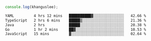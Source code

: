 ```js
console.log(khanguslee);
```

<!--START_SECTION:waka-->

```txt
YAML         4 hrs 12 mins   ██████████▓░░░░░░░░░░░░░░   42.66 %
TypeScript   2 hrs 6 mins    █████▒░░░░░░░░░░░░░░░░░░░   21.36 %
Java         2 hrs           █████░░░░░░░░░░░░░░░░░░░░   20.38 %
Go           1 hr 2 mins     ██▓░░░░░░░░░░░░░░░░░░░░░░   10.53 %
JavaScript   15 mins         ▓░░░░░░░░░░░░░░░░░░░░░░░░   02.64 %
```

<!--END_SECTION:waka-->

<!--
**khanguslee/khanguslee** is a ✨ _special_ ✨ repository because its `README.md` (this file) appears on your GitHub profile.

Here are some ideas to get you started:

- 🔭 I’m currently working on ...
- 🌱 I’m currently learning ...
- 👯 I’m looking to collaborate on ...
- 🤔 I’m looking for help with ...
- 💬 Ask me about ...
- 📫 How to reach me: ...
- 😄 Pronouns: ...
- ⚡ Fun fact: ...
-->
